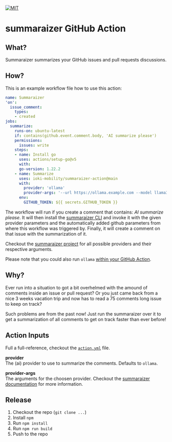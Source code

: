 [![MIT](https://img.shields.io/badge/license-MIT-blue.svg)](https://github.com/ioki-mobility/summaraizer-action/blob/main/LICENSE)

# summaraizer GitHub Action

## What?

Summaraizer summarizes your GitHub issues and pull requests discussions.

## How?

This is an example workflow file how to use this action:

```yml
name: Summaraizer
'on':
  issue_comment:
    types:
    - created
jobs:
  summarize:
    runs-on: ubuntu-latest
    if: contains(github.event.comment.body, 'AI summarize please')
    permissions:
      issues: write
    steps:
    - name: Install go
      uses: actions/setup-go@v5
      with:
      go-version: 1.22.2
    - name: Summarize
      uses: ioki-mobility/summaraizer-action@main
      with:
        provider: 'ollama'
        provider-args: '--url https://ollama.example.com --model llama3'
      env:
        GITHUB_TOKEN: ${{ secrets.GITHUB_TOKEN }}
```

The workflow will run if you create a comment that contains: _AI summarize please_.
It will then install the [summaraizer CLI](https://github.com/ioki-mobility/summaraizer) and
invoke it with the given provider parameters and the automatically added github parameters
from where this workflow was triggered by.
Finally, it will create a comment on that issue with the summarization of it.

Checkout the [summaraizer project](https://github.com/ioki-mobility/summaraizer) for all possible providers and their respective arguments.

Please note that you could also run `ollama` [within your GitHub Action](https://stackoverflow.com/a/78539440).

## Why?

Ever run into a situation to got a bit overhelmed with the amound of comments
inside an issue or pull request?
Or you just came back from a nice 3 weeks vacation trip and now has to read
a 75 comments long issue to keep on track?

Such problems are from the past now!
Just run the summaraizer over it to get a summarization of all comments
to get on track faster than ever before!

## Action Inputs

Full a full-reference, checkout the [`action.yml`](action.yml) file.

**provider**</br>
The (ai) provider to use to summarize the comments. Defaults to `ollama`.

**provider-args**</br>
The arguments for the choosen provider. Checkout the [summaraizer documentation](https://github.com/ioki-mobility/summaraizer) for more information.

## Release

1. Checkout the repo (`git clone ...`)
2. Install `npm`
3. Run `npm install`
4. Run `npm run build`
5. Push to the repo
